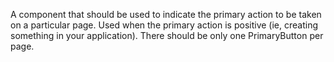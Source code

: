 A component that should be used to indicate the primary action to be taken on a particular page. Used when the primary action is positive (ie, creating something in your application). There should be only one PrimaryButton per page.
